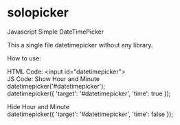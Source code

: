 # solopicker
Javascript Simple DateTimePicker


This a single file datetimepicker without any library.



How to use:

HTML Code:
&lt;input id="datetimepicker"&gt; <br/>
JS Code:
Show Hour and Minute <br/>
datetimepicker('#datetimepicker'); <br/> 
datetimepicker({
  'target': '#datetimepicker',
	'time': true
}); <br/>

Hide Hour and Minute <br/>
datetimepicker({
  'target': '#datetimepicker',
	'time': false
}); <br/>
